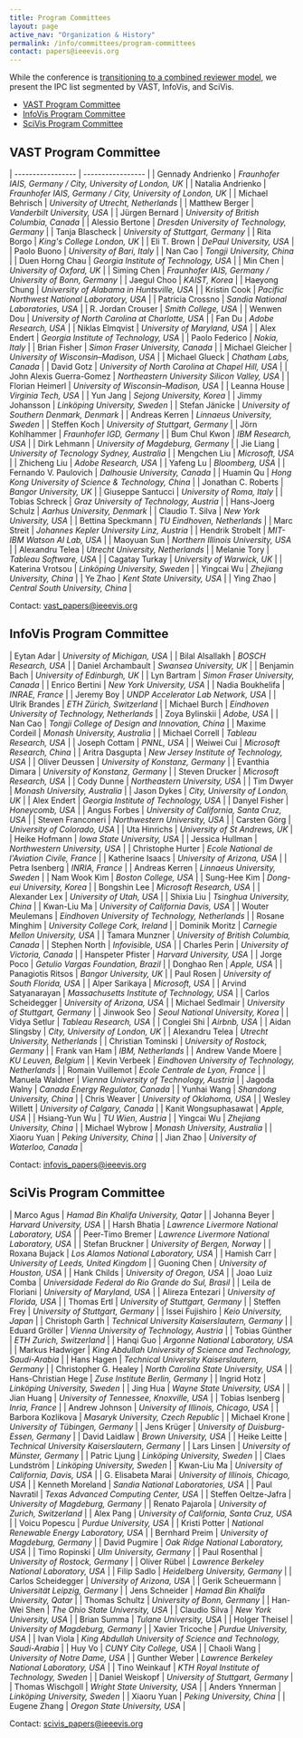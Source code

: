 ```yaml
---
title: Program Committees
layout: page
active_nav: "Organization & History"
permalink: /info/committees/program-committees
contact: papers@ieeevis.org
---
```


While the conference is [transitioning to a combined reviewer model](/governance/restructuring), we present the IPC list segmented by VAST, InfoVis, and SciVis.  

* [VAST Program Committee](#vast-program-committee)
* [InfoVis Program Committee](#infovis-program-committee)
* [SciVis Program Committee](#scivis-program-committee)


## VAST Program Committee

| ----------------- | ----------------- |
| Gennady Andrienko | *Fraunhofer IAIS, Germany / City, University of London, UK* |
| Natalia Andrienko | *Fraunhofer IAIS, Germany / City, University of London, UK* |
| Michael Behrisch | *University of Utrecht, Netherlands* |
| Matthew Berger | *Vanderbilt University, USA* |
| Jürgen Bernard | *University of British Columbia, Canada* |
| Alessio Bertone | *Dresden University of Technology, Germany* |
| Tanja Blascheck | *University of Stuttgart, Germany* |
| Rita Borgo | *King's College London, UK* |
| Eli T. Brown | *DePaul University, USA* |
| Paolo Buono | *University of Bari, Italy* |
| Nan Cao | *Tongji University, China* |
| Duen Horng Chau | *Georgia Institute of Technology, USA* |
| Min Chen | *University of Oxford, UK* |
| Siming Chen | *Fraunhofer IAIS, Germany / University of Bonn, Germany* |
| Jaegul Choo |	*KAIST, Korea* |
| Haeyong Chung | *University of Alabama in Huntsville, USA* |
| Kristin Cook | *Pacific Northwest National Laboratory, USA* |
| Patricia Crossno | *Sandia National Laboratories, USA* |
| R. Jordan Crouser | *Smith College, USA* |
| Wenwen Dou | *University of North Carolina at Charlotte, USA* |
| Fan Du | *Adobe Research, USA* |
| Niklas Elmqvist | *University of Maryland, USA* |
| Alex Endert | *Georgia Institute of Technology, USA* |
| Paolo Federico | *Nokia, Italy* |
| Brian Fisher | *Simon Fraser University, Canada* |
| Michael Gleicher | *University of Wisconsin–Madison, USA* |
| Michael Glueck | *Chatham Labs, Canada* |
| David Gotz | *University of North Carolina at Chapel Hill, USA* |
| John Alexis Guerra-Gomez | *Northeastern University Silicon Valley, USA* |
| Florian Heimerl | *University of Wisconsin–Madison, USA* |
| Leanna House | *Virginia Tech, USA* |
| Yun Jang | *Sejong University, Korea* |
| Jimmy Johansson | *Linköping University, Sweden* |
| Stefan Jänicke | *University of Southern Denmark, Denmark* |
| Andreas Kerren | *Linnaeus University, Sweden* |
| Steffen Koch | *University of Stuttgart, Germany* |
| Jörn Kohlhammer | *Fraunhofer IGD, Germany* |
| Bum Chul Kwon | *IBM Research, USA* |
| Dirk Lehmann | *University of Magdeburg, Germany* |
| Jie Liang | *University of Tecnology Sydney, Australia* |
| Mengchen Liu | *Microsoft, USA* |
| Zhicheng Liu | *Adobe Research, USA* |
| Yafeng Lu | *Bloomberg, USA* |
| Fernando V. Paulovich | *Dalhousie University, Canada* |
| Huamin Qu | *Hong Kong University of Science & Technology, China* |
| Jonathan C. Roberts | *Bangor University, UK* |
| Giuseppe Santucci | *University of Roma, Italy* |
| Tobias Schreck | *Graz University of Technology, Austria* |
| Hans-Joerg Schulz | *Aarhus University, Denmark* |
| Claudio T. Silva | *New York University, USA* |
| Bettina Speckmann | *TU Eindhoven, Netherlands* |
| Marc Streit | *Johannes Kepler University Linz, Austria* |
| Hendrik Strobelt | *MIT-IBM Watson AI Lab, USA* |
| Maoyuan Sun | *Northern Illinois University, USA* |
| Alexandru Telea | *Utrecht University, Netherlands* |
| Melanie Tory | *Tableau Software, USA* |
| Cagatay Turkay | *University of Warwick, UK* |
| Katerina Vrotsou | *Linköping University, Sweden* |
| Yingcai Wu | *Zhejiang University, China* |
| Ye Zhao | *Kent State University, USA* |
| Ying Zhao | *Central South University, China* |

Contact: vast_papers@ieeevis.org

## InfoVis Program Committee

| Eytan Adar | *University of Michigan, USA* |
| Bilal Alsallakh | *BOSCH Research, USA* |
| Daniel Archambault | *Swansea University, UK* |
| Benjamin Bach | *University of Edinburgh, UK* |
| Lyn Bartram | *Simon Fraser University, Canada* |
| Enrico Bertini | *New York University, USA* |
| Nadia Boukhelifa | *INRAE, France* |
| Jeremy Boy | *UNDP Accelerator Lab Network, USA* |
| Ulrik Brandes | *ETH Zürich, Switzerland* |
| Michael Burch | *Eindhoven University of Technology, Netherlands* |
| Zoya Bylinskii | *Adobe, USA* |
| Nan Cao | *Tongji College of Design and Innovation, China* |
| Maxime Cordeil | *Monash University, Australia* |
| Michael Correll | *Tableau Research, USA* |
| Joseph Cottam | *PNNL, USA* |
| Weiwei Cui | *Microsoft Research, China* |
| Aritra Dasgupta | *New Jersey Institute of Technology, USA* |
| Oliver Deussen | *University of Konstanz, Germany* |
| Evanthia Dimara | *University of Konstanz, Germany* |
| Steven Drucker | *Microsoft Research, USA* |
| Cody Dunne | *Northeastern University, USA* |
| Tim Dwyer | *Monash University, Australia* |
| Jason Dykes | *City, University of London, UK* |
| Alex Endert | *Georgia Institute of Technology, USA* |
| Danyel Fisher | *Honeycomb, USA* |
| Angus Forbes | *University of California, Santa Cruz, USA* |
| Steven Franconeri | *Northwestern University, USA* |
| Carsten Görg | *University of Colorado, USA* |
| Uta Hinrichs | *University of St Andrews, UK* |
| Heike Hofmann | *Iowa State University, USA* |
| Jessica Hullman | *Northwestern University, USA* |
| Christophe Hurter | *Ecole National de l'Aviation Civile, France* |
| Katherine Isaacs | *University of Arizona, USA* |
| Petra Isenberg | *INRIA, France* |
| Andreas Kerren | *Linnaeus University, Sweden* |
| Nam Wook Kim | *Boston College, USA* |
| Sung-Hee Kim | *Dong-eui University, Korea* |
| Bongshin Lee | *Microsoft Research, USA* |
| Alexander Lex | *University of Utah, USA* |
| Shixia Liu | *Tsinghua University, China* |
| Kwan-Liu Ma | *University of California Davis, USA* |
| Wouter Meulemans | *Eindhoven University of Technology, Netherlands* |
| Rosane Minghim | *University College Cork, Ireland* |
| Dominik Moritz | *Carnegie Mellon University, USA* |
| Tamara Munzner | *University of British Columbia, Canada* |
| Stephen North | *Infovisible, USA* |
| Charles Perin | *University of Victoria, Canada* |
| Hanspeter Pfister | *Harvard University, USA* |
| Jorge Poco | *Getulio Vargas Foundation, Brazil* |
| Donghao Ren | *Apple, USA* |
| Panagiotis Ritsos | *Bangor University, UK* |
| Paul Rosen | *University of South Florida, USA* |
| Alper Sarikaya | *Microsoft, USA* |
| Arvind Satyanarayan | *Massachusetts Institute of Technology, USA* |
| Carlos Scheidegger | *University of Arizona, USA* |
| Michael Sedlmair | *University of Stuttgart, Germany* |
| Jinwook Seo | *Seoul National University, Korea* |
| Vidya Setlur | *Tableau Research, USA* |
| Conglei Shi | *Airbnb, USA* |
| Aidan Slingsby | *City, University of London, UK* |
| Alexandru Telea | *Utrecht University, Netherlands* |
| Christian Tominski | *University of Rostock, Germany* |
| Frank van Ham | *IBM, Netherlands* |
| Andrew Vande Moere | *KU Leuven, Belgium* |
| Kevin Verbeek | *Eindhoven University of Technology, Netherlands* |
| Romain Vuillemot | *Ecole Centrale de Lyon, France* |
| Manuela Waldner | *Vienna University of Technology, Austria* |
| Jagoda Walny | *Canada Energy Regulator, Canada* |
| Yunhai Wang | *Shandong University, China* |
| Chris Weaver | *University of Oklahoma, USA* |
| Wesley Willett | *University of Calgary, Canada* |
| Kanit Wongsuphasawat | *Apple, USA* |
| Hsiang-Yun Wu | *TU Wien, Austria* |
| Yingcai Wu | *Zhejiang University, China* |
| Michael Wybrow | *Monash University, Australia* |
| Xiaoru Yuan | *Peking University, China* |
| Jian Zhao | *University of Waterloo, Canada* |

Contact: infovis_papers@ieeevis.org

## SciVis Program Committee

| Marco Agus | *Hamad Bin Khalifa University, Qatar* |
| Johanna Beyer | *Harvard University, USA* |
| Harsh Bhatia | *Lawrence Livermore National Laboratory, USA* |
| Peer-Timo Bremer | *Lawrence Livermore National Laboratory, USA* |
| Stefan Bruckner | *University of Bergen, Norway* |
| Roxana Bujack | *Los Alamos National Laboratory, USA* |
| Hamish Carr | *University of Leeds, United Kingdom* |
| Guoning Chen | *University of Houston, USA* |
| Hank Childs | *University of Oregon, USA* |
| Joao Luiz Comba | *Universidade Federal do Rio Grande do Sul, Brasil* |
| Leila de Floriani | *University of Maryland, USA* |
| Alireza Entezari | *University of Florida, USA* |
| Thomas Ertl | *University of Stuttgart, Germany* |
| Steffen Frey | *University of Stuttgart, Germany* |
| Issei Fujishiro | *Keio University, Japan* |
| Christoph Garth | *Technical University Kaiserslautern, Germany* |
| Eduard Gröller | *Vienna University of Technology, Austria* |
| Tobias Günther | *ETH Zurich, Switzerland* |
| Hanqi Guo | *Argonne National Laboratory, USA* |
| Markus Hadwiger | *King Abdullah University of Science and Technology, Saudi-Arabia* |
| Hans Hagen | *Technical University Kaiserslautern, Germany* |
| Christopher G. Healey | *North Carolina State University, USA* |
| Hans-Christian Hege | *Zuse Institute Berlin, Germany* |
| Ingrid Hotz | *Linköping University, Sweden* |
| Jing Hua | *Wayne State University, USA* |
| Jian Huang | *University of Tennessee, Knoxville, USA* |
| Tobias Isenberg | *Inria, France* |
| Andrew Johnson | *University of Illinois, Chicago, USA* |
| Barbora Kozlikova | *Masaryk University, Czech Republic* |
| Michael Krone | *University of Tübingen, Germany* |
| Jens Krüger | *University of Duisburg-Essen, Germany* |
| David Laidlaw | *Brown University, USA* |
| Heike Leitte | *Technical University Kaiserslautern, Germany* |
| Lars Linsen | *University of Münster, Germany* |
| Patric Ljung | *Linköping University, Sweden* |
| Claes Lundström | *Linköping University, Sweden* |
| Kwan-Liu Ma | *University of California, Davis, USA* |
| G. Elisabeta Marai | *University of Illinois, Chicago, USA* |
| Kenneth Moreland | *Sandia National Laboratories, USA* |
| Paul Navratil | *Texas Advanced Computing Center, USA* |
| Steffen Oeltze-Jafra | *University of Magdeburg, Germany* |
| Renato Pajarola | *University of Zurich, Switzerland* |
| Alex Pang | *University of California, Santa Cruz, USA* |
| Voicu Popescu | *Purdue University, USA* |
| Kristi Potter | *National Renewable Energy Laboratory, USA* |
| Bernhard Preim | *University of Magdeburg, Germany* |
| David Pugmire | *Oak Ridge National Laboratory, USA* |
| Timo Ropinski | *Ulm University, Germany* |
| Paul Rosenthal | *University of Rostock, Germany* |
| Oliver Rübel | *Lawrence Berkeley National Laboratory, USA* |
| Filip Sadlo | *Heidelberg University, Germany* |
| Carlos Scheidegger | *University of Arizona, USA* |
| Gerik Scheuermann | *Universität Leipzig, Germany* |
| Jens Schneider | *Hamad Bin Khalifa University, Qatar* |
| Thomas Schultz | *University of Bonn, Germany* |
| Han-Wei Shen | *The Ohio State University, USA* |
| Claudio Silva | *New York University, USA* |
| Brian Summa | *Tulane University, USA* |
| Holger Theisel | *University of Magdeburg, Germany* |
| Xavier Tricoche | *Purdue University, USA* |
| Ivan Viola | *King Abdullah University of Science and Technology, Saudi-Arabia* |
| Huy Vo | *CUNY City College, USA* |
| Chaoli Wang | *University of Notre Dame, USA* |
| Gunther Weber | *Lawrence Berkeley National Laboratory, USA* |
| Tino Weinkauf | *KTH Royal Institute of Technology, Sweden* |
| Daniel Weiskopf | *University of Stuttgart, Germany* |
| Thomas Wischgoll | *Wright State University, USA* |
| Anders Ynnerman | *Linköping University, Sweden* |
| Xiaoru Yuan | *Peking University, China* |
| Eugene Zhang | *Oregon State University, USA* |

Contact: scivis_papers@ieeevis.org

